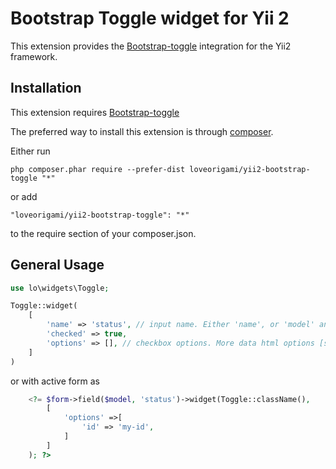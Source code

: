 Bootstrap Toggle widget for Yii 2
==============================

This extension provides the [Bootstrap-toggle](http://www.bootstraptoggle.com) integration for the Yii2 framework.


Installation
------------

This extension requires [Bootstrap-toggle](http://www.bootstraptoggle.com)

The preferred way to install this extension is through [composer](http://getcomposer.org/download/).

Either run

```
php composer.phar require --prefer-dist loveorigami/yii2-bootstrap-toggle "*"
```

or add

```
"loveorigami/yii2-bootstrap-toggle": "*"
```

to the require section of your composer.json.


General Usage
-------------

```php
use lo\widgets\Toggle;

Toggle::widget(
    [
        'name' => 'status', // input name. Either 'name', or 'model' and 'attribute' properties must be specified.
        'checked' => true,
        'options' => [], // checkbox options. More data html options [see here](http://www.bootstraptoggle.com)
    ]
)
```
or with active form as

```php
    <?= $form->field($model, 'status')->widget(Toggle::className(),
		[
			'options' =>[
				'id' => 'my-id',
			]
		]
	); ?>
```
